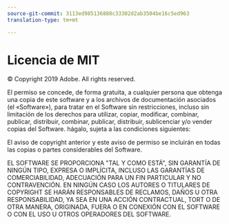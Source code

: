 ```yaml
---
source-git-commit: 3113ed985136880c33302d2ab3504be16c5ed963
translation-type: tm+mt

---
```

# Licencia de MIT

© Copyright 2019 Adobe. All rights reserved.

El permiso se concede, de forma gratuita, a cualquier persona que obtenga una copia
de este software y a los archivos de documentación asociados (el «Software»),
para tratar
en el Software sin restricciones, incluso sin limitación de los derechos
para utilizar, copiar, modificar, combinar, publicar, distribuir, combinar, publicar, distribuir, sublicenciar y/o vender
copias del Software. hágalo, sujeta a las condiciones siguientes:

El aviso de copyright anterior y este aviso de permiso se incluirán en todas
las copias o partes considerables del Software.

EL SOFTWARE SE PROPORCIONA "TAL Y COMO ESTÁ", SIN GARANTÍA DE NINGÚN TIPO, EXPRESA O
IMPLÍCITA, INCLUSO LAS GARANTÍAS DE COMERCIABILIDAD,
ADECUACIÓN PARA UN FIN PARTICULAR Y NO CONTRAVENCIÓN. EN NINGÚN CASO LOS AUTORES O TITULARES DE COPYRIGHT SE HARÁN RESPONSABLES DE RECLAMOS, DAÑOS U OTRA
RESPONSABILIDAD, YA SEA EN UNA ACCIÓN CONTRACTUAL, TORT O DE OTRA MANERA, ORIGINADA, FUERA O EN CONEXIÓN CON EL SOFTWARE O CON EL USO U OTROS OPERADORES DEL SOFTWARE.

